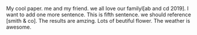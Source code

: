 My cool paper.
me and my friend.
we all love our familyl[ab and cd 2019].
I want to add one more sentence.
This is fifth sentence.
we should reference [smith & co].
The results are amzing.
Lots of beutiful flower.
The weather is awesome.
